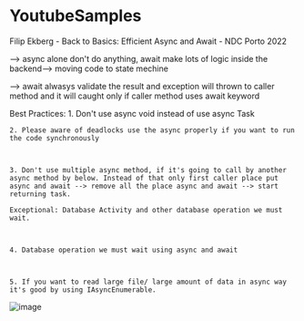 # YoutubeSamples
Filip Ekberg - Back to Basics: Efficient Async and Await - NDC Porto 2022



--> async alone don't do anything, await make lots of logic inside the backend--> moving code to state mechine

--> await alwasys validate the result and exception will thrown to caller method and it will caught only if caller method uses await keyword

Best Practices:
	1. Don't use async void instead of use async Task
	
	
	2. Please aware of deadlocks use the async properly if you want to run the code synchronously 
  


	3. Don't use multiple async method, if it's going to call by another async method by below. Instead of that only first caller place put async and await --> remove all the place async and await --> start returning task. 
	
	Exceptional: Database Activity and other database operation we must wait. 



	4. Database operation we must wait using async and await



	5. If you want to read large file/ large amount of data in async way it's good by using IAsyncEnumerable.
	

![image](https://user-images.githubusercontent.com/45967066/181094043-07d10483-8c1a-4678-9dcb-db0300d89c7a.png)

